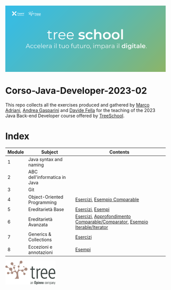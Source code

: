 ![TreeSchool](assets/treeschool_header.png)

# Corso-Java-Developer-2023-02

This repo collects all the exercises produced and gathered by [Marco Adriani](https://github.com/MrSosu), [Andrea Gasparini](https://github.com/andrea-gasparini) and [Davide Fella](https://github.com/davidefella) for the teaching of the 2023 Java Back-end Developer course offered by [TreeSchool](https://tree.it/school/).

# Index

| Module | Subject                      | Contents                                                                                                                                                                                            |
|--------|------------------------------|-----------------------------------------------------------------------------------------------------------------------------------------------------------------------------------------------------|
| 1      | Java syntax and naming       |                                                                                                                                                                                                     |
| 2      | ABC dell'informatica in Java |                                                                                                                                                                                                     |
| 3      | Git                          |                                                                                                                                                                                                     |
| 4      | Object-Oriented Programming  | [Esercizi](module_04/src/), [Esempio Comparable](https://github.com/Backend-Developer-School-Tree/Corso-Java-Developer-2023-02/blob/main/module_04/src/biblioteca/Libro.java?plain=1#L45-L74)       |
| 5      | Ereditarietà Base            | [Esercizi](module_05/src/), [Esempi](module_05/src/live_coding)                                                                                                                                     |
| 6      | Ereditarietà Avanzata        | [Esercizi](module_06/src), [Approfondimento Comparable/Comparator](module_06/src/classifica_serie_a/TestComparison), [Esempio Iterable/Iterator](module_06/src/esempio_iterable/ListaDiInteri.java) |
| 7      | Generics & Collections       | [Esercizi](module_07/src/esercizi)                                                                                                                                                                  |
| 8      | Eccezioni e annotazioni      | [Esempi](module_08/src/esempi)                                                                                                                                                                      |

<!--| 9      | Input & Output               | [Esempi](module_09/src/esempi), [Esercizi](module_09/src) |
| 10     | Design Patterns              | [Esempi](module_10/src/esempi), [Esercizi](module_10/src) |
| 11     | Java Stream                  | [Esercizi](module_11)                                     |
| 12     | Database                     | [Esempi](module_12/src/esempi), [Esercitazione AndiamoATeatro](module_12/src/AndiamoATeatro.pdf)                           |
| 13     | API                          | [Esercizi](module_13/src)                                                                  |
| 14     | Spring                       | [Esercizi](module_14/src)                                                                  |
| 18     | Test                         | [Esercizi](module_18/src)                                                                  |
-->

<img src="assets/treelogo.png" height="75">
